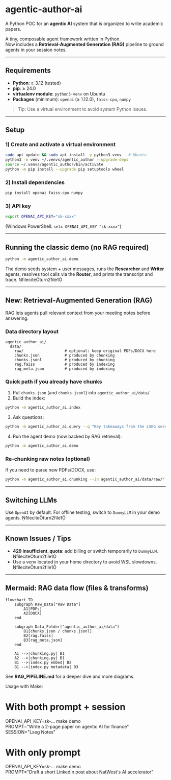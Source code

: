 # agentic-author-ai

A Python POC for an **agentic AI** system that is organized to write academic papers.

A tiny, composable agent framework written in Python.  
Now includes a **Retrieval-Augmented Generation (RAG)** pipeline to ground agents in your session notes.

---

## Requirements

- **Python**: ≥ 3.12 (tested)
- **pip**: ≥ 24.0
- **virtualenv module**: `python3-venv` on Ubuntu
- **Packages** (minimum): `openai` (≥ 1.12.0), `faiss-cpu`, `numpy`

> Tip: Use a virtual environment to avoid system Python issues.

---

## Setup

### 1) Create and activate a virtual environment
```bash
sudo apt update && sudo apt install -y python3-venv   # Ubuntu
python3 -m venv ~/.venvs/agentic_author --upgrade-deps
source ~/.venvs/agentic_author/bin/activate
python -m pip install --upgrade pip setuptools wheel
```

### 2) Install dependencies
```bash
pip install openai faiss-cpu numpy
```

### 3) API key
```bash
export OPENAI_API_KEY="sk-xxxx"
```
(Windows PowerShell: `setx OPENAI_API_KEY "sk-xxxx"`)

---

## Running the classic demo (no RAG required)

```bash
python -m agentic_author_ai.demo
```
The demo seeds system + user messages, runs the **Researcher** and **Writer** agents, resolves tool calls via the **Router**, and prints the transcript and trace. fileciteturn2file1

---

## New: Retrieval‑Augmented Generation (RAG)

RAG lets agents pull relevant context from your meeting notes before answering.

### Data directory layout
```
agentic_author_ai/
  data/
    raw/                  # optional: keep original PDFs/DOCX here
    chunks.json           # produced by chunking
    chunks.jsonl          # produced by chunking
    rag.faiss             # produced by indexing
    rag_meta.json         # produced by indexing
```

### Quick path if you already have chunks
1) Put `chunks.json` (and `chunks.jsonl`) into `agentic_author_ai/data/`  
2) Build the index:
```bash
python -m agentic_author_ai.index
```
3) Ask questions:
```bash
python -m agentic_author_ai.query --q "Key takeaways from the LSEG session" --filter session "Lseg Notes"
```
4) Run the agent demo (now backed by RAG retrieval):
```bash
python -m agentic_author_ai.demo
```

### Re‑chunking raw notes (optional)
If you need to parse new PDFs/DOCX, use:
```bash
python -m agentic_author_ai.chunking --in agentic_author_ai/data/raw/*.pdf agentic_author_ai/data/raw/*.docx --out agentic_author_ai/data/chunks.json --jsonl
```

---

## Switching LLMs

Use `OpenAI` by default. For offline testing, switch to `DummyLLM` in your demo agents. fileciteturn2file1

---

## Known Issues / Tips

- **429 insufficient_quota**: add billing or switch temporarily to `DummyLLM`. fileciteturn2file1
- Use a venv located in your home directory to avoid WSL slowdowns. fileciteturn2file1

---

## Mermaid: RAG data flow (files & transforms)

```mermaid
flowchart TD
    subgraph Raw_Data["Raw Data"]
        A1[PDFs]
        A2[DOCX]
    end

    subgraph Data_Folder["agentic_author_ai/data"]
        B1[chunks.json / chunks.jsonl]
        B2[rag.faiss]
        B3[rag_meta.json]
    end

    A1 -->|chunking.py| B1
    A2 -->|chunking.py| B1
    B1 -->|index.py embed| B2
    B1 -->|index.py metadata| B3
```

See **RAG_PIPELINE.md** for a deeper dive and more diagrams.


Usage with Make:
# With both prompt + session
OPENAI_API_KEY=sk-... make demo \
  PROMPT="Write a 2-page paper on agentic AI for finance" \
  SESSION="Lseg Notes"

# With only prompt
OPENAI_API_KEY=sk-... make demo \
  PROMPT="Draft a short LinkedIn post about NatWest's AI accelerator"
